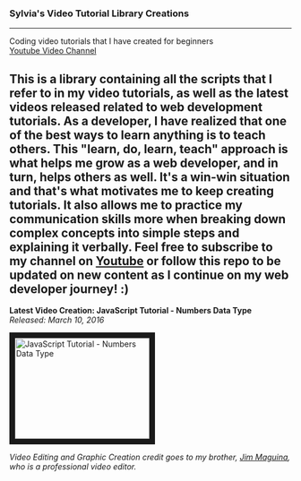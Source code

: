 ### Sylvia's Video Tutorial Library Creations
***
Coding video tutorials that I have created for beginners <br>
[Youtube Video Channel](https://www.youtube.com/user/SylviaMarketing23)

This is a library containing all the scripts that I refer to in my video tutorials, as well as the latest videos released related to web development tutorials. As a developer, I have realized that one of the best ways to learn anything is to teach others. This "learn, do, learn, teach" approach is what helps me grow as a web developer, and in turn, helps others as well. It's a win-win situation and that's what motivates me to keep creating tutorials. It also allows me to practice my communication skills more when breaking down complex concepts into simple steps and explaining it verbally. Feel free to subscribe to my channel on [Youtube](https://www.youtube.com/user/SylviaMarketing23) or follow this repo to be updated on new content as I continue on my web developer journey! :)
<br>
------
**Latest Video Creation: JavaScript Tutorial - Numbers Data Type**<br>
*Released: March 10, 2016*



<a href="http://www.youtube.com/watch?feature=player_embedded&v=5W0d0N3GNXA
" target="_blank"><img src="http://img.youtube.com/vi/5W0d0N3GNXA/0.jpg" 
alt="JavaScript Tutorial - Numbers Data Type" width="240" height="180" border="10" /></a>



*Video Editing and Graphic Creation credit goes to my brother, <a href="http://www.jimmaguina.com">Jim Maguina</a>, who is a professional video editor.*

